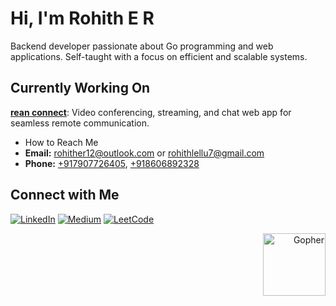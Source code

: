   
# Hi, I'm Rohith E R

Backend developer passionate about Go programming and web applications. Self-taught with a focus on efficient and scalable systems.

## Currently Working On
[**rean connect**](https://70off.online): Video conferencing, streaming, and chat web app for seamless remote communication.

- How to Reach Me
- **Email:** [rohither12@outlook.com](mailto:rohither12@outlook.com) or [rohithlellu7@gmail.com](mailto:rohithlellu7@gmail.com)
- **Phone:** [+917907726405](tel:+917907726405), [+918606892328](tel:+918606892328)

## Connect with Me
[![LinkedIn](https://img.shields.io/badge/LinkedIn-Connect-blue)](https://www.linkedin.com/in/rohither) [![Medium](https://img.shields.io/badge/Medium-Follow-green)](https://github.com/RohithER12) [![LeetCode](https://img.shields.io/badge/LeetCode-Solve-red)](https://leetcode.com/rohithlellu7/)

<p align="right">
  <img src="[https://your-gopher-sticker-url-here](https://cdn.hashnode.com/res/hashnode/image/upload/v1632335003802/mnkD6ZZW6.jpeg)https://cdn.hashnode.com/res/hashnode/image/upload/v1632335003802/mnkD6ZZW6.jpeg" alt="Gopher" width="100">
</p>
